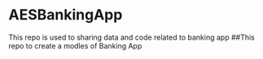 # AESBankingApp
This repo is used to sharing data and code related to banking app
##This repo to create a modles of Banking App
